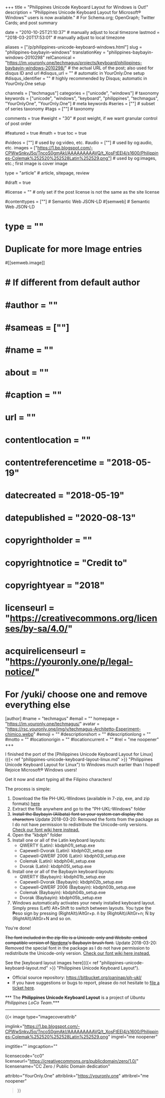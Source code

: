 +++
title = "Philippines Unicode Keyboard Layout for Windows is Out!"
description = "Philippines Unicode Keyboard Layout for Microsoft® Windows™ users is now available."                                                    # For Schema.org; OpenGraph; Twitter Cards; and post summary

date = "2010-10-25T21:10:37"                                        # manually adjust to local timezone
lastmod = "2018-03-20T17:53:01"                                     # manually adjust to local timezone

aliases = ["/p/philippines-unicode-keyboard-windows.html"]
slug = "philippines-baybayin-windows"
translationKey = "philippines-baybayin-windows-2010298"
relCanonical = "https://im.youronly.one/techmagus/projects/keyboard/philippines-baybayin-windows-2010298/"                                                   # the actual URL of the post; also used for disqus ID and url
#disqus_url = ""                                                    # automatic in YourOnly.One setup
#disqus_identifier = ""                                             # highly recommended by Disqus; automatic in YourOnly.One setup

channels = ["techmagus"]
categories = ["unicode", "windows"]                                                   # taxonomy
keywords = ["unicode", "windows", "keyboard", "philippines", "techmagus", "YourOnlyOne", "YourOnly.One"]                                                     # meta keywords
#series = [""]                                                       # subset of series taxonomy
#tags = [""]                                                         # taxonomy

comments = true
#weight = "30"                                                        # post weight, if we want granular control of post order

#featured = true
#math = true
toc = true

#videos = [""]                                                       # used by og:video, etc.
#audio = [""]                                                        # used by og:audio, etc.
images = ["https://1.bp.blogspot.com/-CPWwSnkvJ5o/TncoS0gmAkI/AAAAAAAAAVQ/t_XosFtEEl4/s1600/Philippines-Colemak%252520%252528Latin%252529.png"]                                                       # used by og:images, etc.; first image is cover image

type = "article"                                                           # article, sitepage, review

#draft = true

#license = ""                                                       # only set if the post license is not the same as the site license

#contenttypes = [""]                                                 # Semantic Web JSON-LD
#[semweb]                                                            # Semantic Web JSON-LD
#  type = ""

# Duplicate for more Image entries
#[[semweb.image]]
#  # If different from default author
#  #author = ""
#  #sameas = [""]
#  #name = ""
#  about = ""
#  #caption = ""
#  url = ""
#  contentlocation = ""
#  contentreferencetime = "2018-05-19"
#  datecreated = "2018-05-19"
#  datepublished = "2020-08-13"
#  copyrightholder = ""
#  copyrightnotice = "Credit to"
#  copyrightyear = "2018"
#  licenseurl = "https://creativecommons.org/licenses/by-sa/4.0/"
#  acquirelicenseurl = "https://youronly.one/p/legal-notice/"

# For /yuki/ choose one and remove everything else
[author]
  #name = "techmagus"
  #email = ""
  homepage = "https://im.youronly.one/techmagus/"
  avatar = "https://rsc.youronly.one/img/y/techmagus-Architetto-Esperiment-chimico.webp"
  #emoji = ""
  #descriptionshort = ""
  #descriptionlong = ""
  #motto = ""
  #locationorigin = ""
  #locationcurrent = ""
  #rel = "me noopener"
+++

I finished the port of the [Philippines Unicode Keyboard Layout for Linux]({{< ref "philippines-unicode-keyboard-layout-linux.md" >}} "Philippines Unicode Keyboard Layout for Linux") to Windows much earlier than I hoped! Rejoice Microsoft® Windows users!

Get it now and start typing all the Filipino characters!

<!--more-->

The process is simple:

<ol>
  <li>Download the file PH-UKL-Windows (available in 7-zip, exe, and zip formats) <a href="https://bitbucket.org/paninap/ph-ukl/downloads" rel="noopener external nofollow" referrerpolicy="strict-origin-when-cross-origin">here</a></li>
  <li>Extract the file anywhere and go to the "PH-UKL-Windows" folder</li>
  <li><del>Install the Baybayin (Alibata) font so your system can display the characters</del> Update 2018-03-20: Removed the fonts from the package as I do not have permission to redistribute the Unicode-only versions. <a href="https://bitbucket.org/paninap/ph-ukl/wiki/Fonts" rel="noopener external nofollow" referrerpolicy="strict-origin-when-cross-origin">Check our font wiki here instead.</a></li>
  <li>Open the "kbdph" folder</li>
  <li>Install one or all of the Latin keyboard layouts:
    <ul class="custom_liststyle omark-black list-red">
      <li>QWERTY (Latin): kbdph01l_setup.exe</li>
      <li>Capewell-Dvorak (Latin): kbdph02l_setup.exe</li>
      <li>Capewell-QWERF 2006 (Latin): kbdph03l_setup.exe</li>
      <li>Colemak (Latin): kbdph04l_setup.exe</li>
      <li>Dvorak (Latin): kbdph05l_setup.exe</li>
    </ul>
  </li>
  <li>Install one or all of the Baybayin keyboard layouts:
    <ul class="custom_liststyle omark-black list-red">
      <li>QWERTY (Baybayin): kbdph01b_setup.exe</li>
      <li>Capewell-Dvorak (Baybayin): kbdph02b_setup.exe</li>
      <li>Capewell-QWERF 2006 (Baybayin): kbdph03b_setup.exe</li>
      <li>Colemak (Baybayin): kbdph04b_setup.exe</li>
      <li>Dvorak (Baybayin): kbdph05b_setup.exe</li>
    </ul>
  </li>
  <li>Windows automatically activates your newly installed keyboard layout. Simply press (Left) Alt+Shift to switch between layouts. You type the ₱eso sign by pressing (RightAlt)/AltGr+p. ñ by (RightAlt)/AltGr+n; Ñ by (RightAlt)/AltGr+N and so on.</li>
</ol>

You're done!

<del>The font included in the zip file is a Unicode-only and Website-embed compatible version of <a href="https://nordenx.com" rel="noopener external nofollow" referrerpolicy="strict-origin-when-cross-origin">Nordenx</a>'s Baybayin brush font.</del> Update 2018-03-20: Removed the special font in the package as I do not have permission to redistribute the Unicode-only version. <a href="https://bitbucket.org/paninap/ph-ukl/wiki/Fonts" rel="noopener external nofollow" referrerpolicy="strict-origin-when-cross-origin">Check our font wiki here instead.</a>

See the [keyboard layout images here]({{< ref "philippines-unicode-keyboard-layout.md" >}} "Philippines Unicode Keyboard Layout").

<ul class="custom_liststyle checkmark list-green">
  <li>Official source repository: <a href="https://bitbucket.org/paninap/ph-ukl/" rel="noopener external nofollow" referrerpolicy="strict-origin-when-cross-origin">https://bitbucket.org/paninap/ph-ukl/</a></li>
  <li>If you have suggestions or bugs to report, please do not hesitate to <a href="https://bitbucket.org/paninap/ph-ukl/issues" rel="noopener external nofollow" referrerpolicy="strict-origin-when-cross-origin">file a ticket here</a>.</li>
</ul>

*** The <b>Philippines Unicode Keyboard Layout</b> is a project of <i>Ubuntu Philippines LoCo Team</i>.***

-------

{{< image
  type="imagecoverattrib"

  imglink="https://1.bp.blogspot.com/-CPWwSnkvJ5o/TncoS0gmAkI/AAAAAAAAAVQ/t_XosFtEEl4/s1600/Philippines-Colemak%252520%252528Latin%252529.png"
  imgrel="me noopener"

  imgtitle=""
  imgcaption=""

  licensecode="cc0"
  licenseurl="https://creativecommons.org/publicdomain/zero/1.0/"
  licensename="CC Zero / Public Domain dedication"

  attribto="YourOnly.One"
  attriblink="https://youronly.one"
  attribrel="me noopener"
>}}
